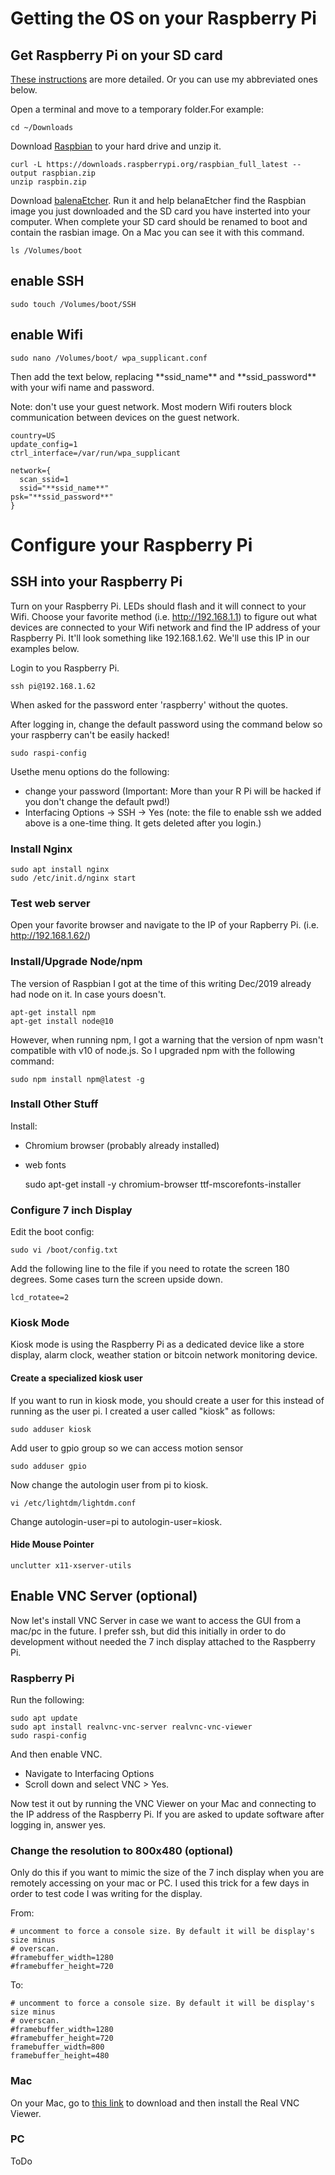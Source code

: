 # Getting the OS on your Raspberry Pi

## Get Raspberry Pi on your SD card
[These instructions](https://www.raspberrypi.org/documentation/installation/installing-images/) are
more detailed. Or you can use my abbreviated ones below.

Open a terminal and move to a temporary folder.For example:

    cd ~/Downloads

Download [Raspbian](https://www.raspberrypi.org/downloads/raspbian/)
to your hard drive and unzip it.

    curl -L https://downloads.raspberrypi.org/raspbian_full_latest --output raspbian.zip
    unzip raspbin.zip

Download [balenaEtcher](https://www.balena.io/etcher/). Run it and help belanaEtcher find the Raspbian image
you just downloaded and the SD card you have insterted into your computer. When complete your SD card should be renamed to boot and contain the rasbian image. On a Mac you can see it with this command.

    ls /Volumes/boot

## enable SSH
    sudo touch /Volumes/boot/SSH

## enable Wifi
    sudo nano /Volumes/boot/ wpa_supplicant.conf

Then add the text below, replacing  \*\*ssid_name\*\* and \*\*ssid_password\*\* with your wifi name
and password. 

Note: don't use your guest network. Most modern Wifi routers block communication between devices
on the guest network.

    country=US
    update_config=1
    ctrl_interface=/var/run/wpa_supplicant
    
    network={
      scan_ssid=1
      ssid="**ssid_name**"
    psk="**ssid_password**"
    }

# Configure your Raspberry Pi

## SSH into your Raspberry Pi
Turn on your Raspberry Pi. LEDs should flash and it will connect to your Wifi. Choose your favorite
method (i.e. http://192.168.1.1) to figure out what devices are connected to your Wifi network 
and find the IP address of your
Raspberry Pi. It'll look something like 192.168.1.62. We'll use this IP in our examples below.

Login to you Raspberry Pi.

    ssh pi@192.168.1.62

When asked for the password enter 'raspberry' without the quotes.

After logging in, change the default password using the command below so your raspberry can't be
easily hacked!

    sudo raspi-config

Usethe menu options do the following:
- change your password (Important: More than your R Pi will be hacked if you don't change the default pwd!)
- Interfacing Options -> SSH -> Yes (note: the file to enable ssh we added above is a one-time thing. It gets deleted after you login.)

### Install Nginx
    sudo apt install nginx
    sudo /etc/init.d/nginx start

### Test web server
Open your favorite browser and navigate to the IP of your Rapberry Pi. (i.e. http://192.168.1.62/)

### Install/Upgrade Node/npm
The version of Raspbian I got at the time of this writing Dec/2019 already had node on it. In case
yours doesn't.

    apt-get install npm
    apt-get install node@10

However,
when running npm, I got a warning that the version of npm wasn't compatible with v10 of node.js.
So I upgraded npm with the following command:

    sudo npm install npm@latest -g

### Install Other Stuff
Install:
- Chromium browser (probably already installed)
- web fonts

    sudo apt-get install -y chromium-browser ttf-mscorefonts-installer


### Configure 7 inch Display
Edit the boot config:

    sudo vi /boot/config.txt

Add the following line to the file if you need to rotate the screen 
180 degrees. Some cases turn the screen upside down.

    lcd_rotatee=2

### Kiosk Mode

Kiosk mode is using the Raspberry Pi as a dedicated device like a store
display, alarm clock, weather station or bitcoin network monitoring
device.

#### Create a specialized kiosk user
If you want to run in kiosk mode, you should create a user for this instead
of running as the user pi. I created a user called "kiosk" as follows:

    sudo adduser kiosk

Add user to gpio group so we can access motion sensor

    sudo adduser gpio

Now change the autologin user from pi to kiosk. 

    vi /etc/lightdm/lightdm.conf

Change autologin-user=pi to autologin-user=kiosk.

#### Hide Mouse Pointer

    unclutter x11-xserver-utils



## Enable VNC Server (optional)
Now let's install VNC Server in case we want to access the GUI from a mac/pc in the future. I prefer ssh, but did this initially in order to do development
without needed the 7 inch display attached to the Raspberry Pi.

### Raspberry Pi
Run the following:

    sudo apt update
    sudo apt install realvnc-vnc-server realvnc-vnc-viewer
    sudo raspi-config

And then enable VNC.

- Navigate to Interfacing Options
- Scroll down and select VNC > Yes.

Now test it out by running the VNC Viewer on your Mac and connecting to the IP address of the
Raspberry Pi. If you are asked to update software after logging in, answer yes.

### Change the resolution to 800x480 (optional)

Only do this if you want to mimic the size of the 7 inch display when you are remotely accessing on your mac or PC. I used this trick for a few days in
order to test code I was writing for the display.

From:

    # uncomment to force a console size. By default it will be display's size minus
    # overscan.
    #framebuffer_width=1280
    #framebuffer_height=720

To:

    # uncomment to force a console size. By default it will be display's size minus
    # overscan.
    #framebuffer_width=1280
    #framebuffer_height=720
    framebuffer_width=800
    framebuffer_height=480
  
### Mac
On your Mac, go to [this link](https://www.realvnc.com/en/connect/download/viewer/) to
download and then install the Real VNC Viewer.

### PC
ToDo


